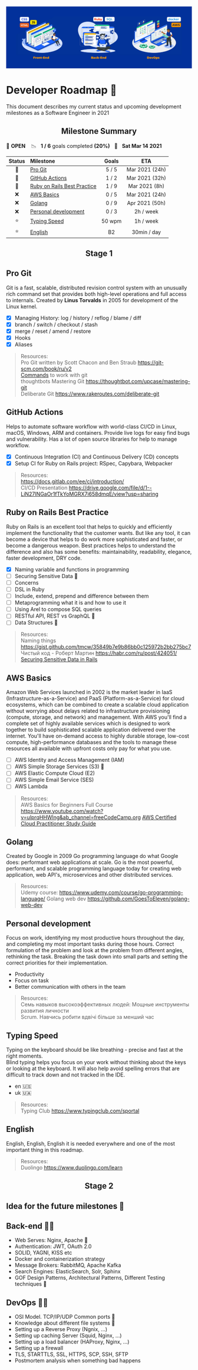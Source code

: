 <p align="center">
  <img src="header_image.jpg">
</p>

# Developer Roadmap 🧗

This document describes my current status and upcoming development milestones as a Software Engineer in 2021

<h2 align="center"><strong>Milestone Summary</strong></h2>

🚀 **OPEN** &nbsp;&nbsp; 📉 &nbsp;&nbsp;**1 / 6** goals completed **(20%)** &nbsp;&nbsp;📅 &nbsp;&nbsp;**Sat Mar 14 2021**

| Status | Milestone                                                   | Goals  |      ETA       |
| :----: | :---------------------------------------------------------- | :----: | :------------: |
|   🚀   | [Pro Git](#pro-git)                                         | 5 / 5  | Mar 2021 (24h) |
|   🚧   | [GitHub Actions](#github-actions)                           | 1 / 2  | Mar 2021 (32h) |
|   🚧   | [Ruby on Rails Best Practice](#ruby-on-rails-best-practice) | 1 / 9  | Mar 2021 (8h)  |
|   ❌   | [AWS Basics](#aws-basics)                                   | 0 / 5  | Mar 2021 (24h) |
|   ❌   | [Golang](#golang)                                           | 0 / 9  | Apr 2021 (50h) |
|   ❌   | [Personal development](#personal-development)               | 0 / 3  |   2h / week    |
|   ⭐   | [Typing Speed](#typing-speed)                               | 50 wpm |   1h / week    |
|   ⭐   | [English](#english)                                         |   B2   |  30min / day   |

<h2 align="center"><strong>Stage 1</strong></h2>

## Pro Git

Git is a fast, scalable, distributed revision control system with an unusually rich command set that provides both high-level operations and full access to internals.
Created by **Linus Torvalds** in 2005 for development of the Linux kernel.

- [x] Managing History: log / history / reflog / blame / diff
- [x] branch / switch / checkout / stash
- [x] merge / reset / amend / restore
- [x] Hooks
- [x] Aliases

> Resources:  
> Pro Git written by Scott Chacon and Ben Straub <https://git-scm.com/book/ru/v2>  
> [Commands](https://gist.github.com/Synkevych/b44932295da84604587b245b311e6f37) to work with git  
> thoughtbots Mastering Git <https://thoughtbot.com/upcase/mastering-git>  
> Deliberate Git <https://www.rakeroutes.com/deliberate-git>

## GitHub Actions

Helps to automate software workflow with world-class CI/CD in Linux, macOS, Windows, ARM and containers.
Provide live logs for easy find bugs and vulnerability. Has a lot of open source libraries for help to manage workflow.

- [x] Continuous Integration (CI) and Continuous Delivery (CD) concepts
- [x] Setup CI for Ruby on Rails project: RSpec, Capybara, Webpacker

> Resources:  
> <https://docs.gitlab.com/ee/ci/introduction/>  
> CI/CD Presentation <https://drive.google.com/file/d/1--LiN27INGaOr1fTkYoMGRX7i658dmqE/view?usp=sharing>

## Ruby on Rails Best Practice

Ruby on Rails is an excellent tool that helps to quickly and efficiently implement the functionality that the customer wants. But like any tool, it can become a device that helps to do work more sophisticated and faster, or become a dangerous weapon. Best practices helps to understand the difference and also has some benefits: maintainability, readability, elegance, faster development, DRY code.

- [x] Naming variable and functions in programming
- [ ] Securing Sensitive Data 💖
- [ ] Concerns
- [ ] DSL in Ruby
- [ ] Include, extend, prepend and difference between them
- [ ] Metaprogramming what it is and how to use it
- [ ] Using Arel to compose SQL queries
- [ ] RESTful API, REST vs GraphQL 💖
- [ ] Data Structures 💖

> Resources:  
> Naming things <https://gist.github.com/tmcw/35849b7e9b86bb0c125972b2bb275bc7>  
> Чиcтый код - Роберт Мартин <https://habr.com/ru/post/424051/>
> [Securing Sensitive Data in Rails](https://ankane.org/sensitive-data-rails)

## AWS Basics

Amazon Web Services launched in 2002 is the market leader in IaaS (Infrastructure-as-a-Service) and PaaS (Platform-as-a-Service) for cloud ecosystems, which can be combined to create a scalable cloud application without worrying about delays related to infrastructure provisioning (compute, storage, and network) and management.
With AWS you'll find a complete set of highly available services which is designed to work together to build sophisticated scalable application delivered over the internet.
You'll have on-demand access to highly durable storage, low-cost compute, high-performance databases and the tools to manage these resources all available with upfront costs only pay for what you use.

- [ ] AWS Identity and Access Management (IAM)
- [ ] AWS Simple Storage Services (S3) 💖
- [ ] AWS Elastic Compute Cloud (E2)
- [ ] AWS Simple Email Service (SES)
- [ ] AWS Lambda

> Resources:  
> AWS Basics for Beginners Full Course <https://www.youtube.com/watch?v=ulprqHHWlng&ab_channel=freeCodeCamp.org>
> [AWS Certified Cloud Practitioner Study Guide](https://www.ebooks.com/en-ua/book/209700948/aws-certified-cloud-practitioner-study-guide/ben-piper/)

## Golang

Created by Google in 2009 Go programming language do what Google does: performant web applications at scale.
Go is the most powerful, performant, and scalable programming language today for creating web application, web API's, microservices and other distributed services.

> Resources:  
> Udemy course: <https://www.udemy.com/course/go-programming-language/>
> Golang web dev <https://github.com/GoesToEleven/golang-web-dev>

## Personal development

Focus on work, identifying my most productive hours throughout the day, and completing my most important tasks during those hours. Correct formulation of the problem and look at the problem from different angles, rethinking the task. Breaking the task down into small parts and setting the correct priorities for their implementation.

- Productivity
- Focus on task
- Better communication with others in the team

> Resources:  
> Семь навыков высокоэффективных людей: Мощные инструменты развития личности  
> Scrum. Навчись робити вдвічі більше за менший час

## Typing Speed

Typing on the keyboard should be like breathing - precise and fast at the right moments.  
Blind typing helps you focus on your work without thinking about the keys or looking at the keyboard. It will also help avoid spelling errors that are difficult to track down and not tracked in the IDE.

- en 🇺🇸
- uk 🇺🇦

> Resources:  
> Typing Club <https://www.typingclub.com/sportal>

## English

English, English, English it is needed everywhere and one of the most important thing in this roadmap.

> Resources:  
> Duolingo <https://www.duolingo.com/learn>

<h2 align="center"><strong>Stage 2</strong></h2>

## Idea for the future milestones 🌱

## Back-end 👨‍💻

- Web Serves: Nginx, Apache 💖
- Authentication: JWT, OAuth 2.0
- SOLID, YAGNI, KISS etc
- Docker and containerization strategy
- Message Brokers: RabbitMQ, Apache Kafka
- Search Engines: ElasticSearch, Solr, Sphinx
- GOF Design Patterns, Architectural Patterns, Different Testing techniques 💖

## DevOps 🧑‍🔧

- OSI Model. TCP/IP/UDP Common ports 💖
- Knowledge about different file systems 💖
- Setting up a Reverse Proxy (Ngnix, ...)
- Setting up caching Server (Squid, Nginx, ...)
- Setting up a load balancer (HAProxy, Nginx, ...)
- Setting up a firewall
- TLS, STARTTLS, SSL, HTTPS, SCP, SSH, SFTP
- Postmortem analysis when something bad happens
